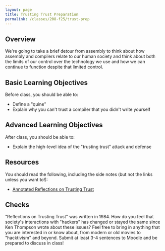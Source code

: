 ```yaml
---
layout: page
title: Trusting Trust Preparation
permalink: /classes/208-f25/trust-prep
---
```


## Overview
We're going to take a brief detour from assembly to think about how assembly and compilers relate to our human society and think about both the limits of our control over the technology we use and how we can continue to function despite that limited control.

## Basic Learning Objectives
Before class, you should  be able to:
* Define a "quine"
* Explain why you can't trust a compiler that you didn't write yourself

## Advanced Learning Objectives
After class, you should be able to:
* Explain the high-level idea of the "trusting trust" attack and defense


## Resources
You should read the following, including the side notes (but not the links unless you want to!):
* [Annotated Reflections on Trusting Trust](https://fermatslibrary.com/s/reflections-on-trusting-trust)


## Checks
"Reflections on Trusting Trust" was written in 1984. How do you feel that society's interactions with "hackers" has changed or stayed the same since Ken Thompson wrote about these issues? Feel free to bring in anything that you are interested in or know about, from modern or old movies to "hacktivism" and beyond. Submit at least 3-4 sentences to Moodle and be prepared to discuss in class!